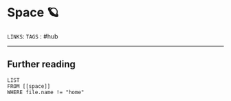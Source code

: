 # Space 🪐
`LINKS`: 
`TAGS` : #hub 

---

## Further reading
```dataview
LIST 
FROM [[space]]
WHERE file.name != "home"
```